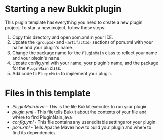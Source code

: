 Starting a new Bukkit plugin
============================
This plugin template has everything you need to create a new plugin project. To start a new project, follow these steps:

1. Copy this directory and open pom.xml in your IDE.
2. Update the `<groupId>` and `<artifactId>` sections of pom.xml with your name and your plugin's name.
3. Change the package name for the `PluginMain` class to reflect your name and your plugin's name.
4. Update config.yml with your name, your plugin's name, and the package for the `PluginMain` class.
5. Add code to `PluginMain` to implement your plugin.

Files in this template
======================
* _PluginMain.java_ - This is the file Bukkit executes to run your plugin.
* _plugin.yml_ - This file tells Bukkit about the contents of your file and where to find PluginMain.java.
* _config.yml_ - This file contains any user editable settings for your plugin.
* _pom.xml_ - Tells Apache Maven how to build your plugin and where to find its dependencies.


